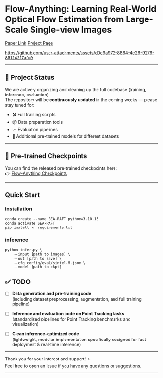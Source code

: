 # Flow-Anything: Learning Real-World Optical Flow Estimation from Large-Scale Single-view Images

[Paper Link](https://arxiv.org/pdf/2506.07740)
[Project Page](https://github.com/Sharpiless/Flow-Anything)



https://github.com/user-attachments/assets/d0e9a972-8864-4e26-9276-85124217afc9


---

## 📢 Project Status

We are actively organizing and cleaning up the full codebase (training, inference, evaluation).  
The repository will be **continuously updated** in the coming weeks — please stay tuned for:

- 🛠️ Full training scripts
- 📦 Data preparation tools
- 📈 Evaluation pipelines
- 🔖 Additional pre-trained models for different datasets

---

## 🚀 Pre-trained Checkpoints

You can find the released pre-trained checkpoints here:  
👉 [Flow-Anything Checkpoints](https://github.com/Sharpiless/Flow-Anything/releases/tag/checkpoints)

---

## Quick Start

### installation

```
conda create --name SEA-RAFT python=3.10.13
conda activate SEA-RAFT
pip install -r requirements.txt
```

### inference

```
python infer.py \
    --input [path to images] \
    --out [path to save] \
    --cfg config/eval/sintel-M.json \
    --model [path to ckpt]
```

## ✅ TODO

- [ ] **Data generation and pre-training code**  
  (including dataset preprocessing, augmentation, and full training pipeline)

- [ ] **Inference and evaluation code on Point Tracking tasks**  
  (standardized pipelines for Point Tracking benchmarks and visualization)

- [ ] **Clean inference-optimized code**  
  (lightweight, modular implementation specifically designed for fast deployment & real-time inference)

---

Thank you for your interest and support! ⭐️  
Feel free to open an issue if you have any questions or suggestions.

---
